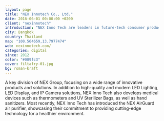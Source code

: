 ```yaml
---
layout: page
title: "NEX Innotech Co., Ltd."
date: 2016-06-01 00:00:00 +0200
client: "nexinnotech"
introduction: "NEX Inno Tech are leaders in future-tech consumer products, medical and wellness equipment, as well as research, manufacturing, and distribution of professional LED solutions."
city: Bangkok
country: Thailand
map: "100.564659,13.7977474"
web: nexinnotech.com/
categories: digital
since: 2012
color: "#009fc3"
cover: filtafry-01.jpg
bg: roman-kraft
---
```


A key division of NEX Group, focusing on a wide range of innovative products and solutions. In addition to high-quality and modern LED Lighting, LED Display, and IP Camera solutions, NEX Inno Tech also develops medical devices such as thermometers and UV Sterilizer Bags, as well as hand sanitizers. Most recently, NEX Inno Tech has introduced the NEX AirGuard air purifier, showcasing their commitment to providing cutting-edge technology for a healthier environment.